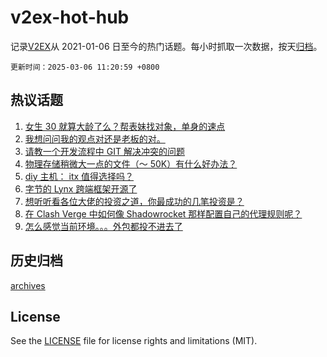 # v2ex-hot-hub

 记录[V2EX](https://www.v2ex.com/)从 2021-01-06 日至今的热门话题。每小时抓取一次数据，按天[归档](archives)。

`更新时间：2025-03-06 11:20:59 +0800`

## 热议话题

1. [女生 30 就算大龄了么？帮表妹找对象，单身的速点](https://www.v2ex.com/t/1116129)
1. [我想问问我的观点对还是老板的对。](https://www.v2ex.com/t/1116043)
1. [请教一个开发流程中 GIT 解决冲突的问题](https://www.v2ex.com/t/1116014)
1. [物理存储稍微大一点的文件（～ 50K）有什么好办法？](https://www.v2ex.com/t/1116125)
1. [diy 主机： itx 值得选择吗？](https://www.v2ex.com/t/1116225)
1. [字节的 Lynx 跨端框架开源了](https://www.v2ex.com/t/1116028)
1. [想听听看各位大佬的投资之道，你最成功的几笔投资是？](https://www.v2ex.com/t/1116022)
1. [在 Clash Verge 中如何像 Shadowrocket 那样配置自己的代理规则呢？](https://www.v2ex.com/t/1116106)
1. [怎么感觉当前环境。。。外包都投不进去了](https://www.v2ex.com/t/1116047)

## 历史归档

[archives](archives)

## License

See the [LICENSE](LICENSE) file for license rights and limitations (MIT).
